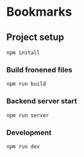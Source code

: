 # Bookmarks

## Project setup
```
npm install
```

### Build fronened files
```
npm run build
```

### Backend server start
```
npm run server
```

### Development
```
npm run dev
```